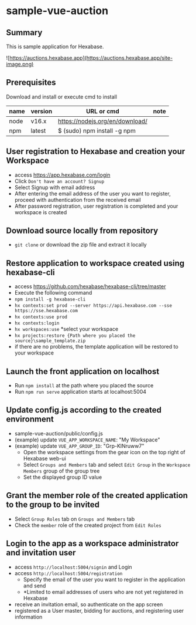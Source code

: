 # sample-vue-auction

## Summary
This is sample application for Hexabase.

![https://auctions.hexabase.app](https://auctions.hexabase.app/site-image.png) 

## Prerequisites 
Download and install or execute cmd to install

|name            |version     |URL or cmd | note
|:-----------|:-----------|-------------------------------------|--
|node        |v16.x       |https://nodejs.org/en/download/| 
|npm         |latest      |$ (sudo) npm install -g npm |

## User registration to Hexabase and creation your Workspace
- access https://app.hexabase.com/login
- Click `Don't have an account? Signup`
- Select Signup with email address
- After entering the email address of the user you want to register, proceed with authentication from the received email
- After password registration, user registration is completed and your workspace is created

## Download source locally from repository
- `git clone` or download the zip file and extract it locally

## Restore application to workspace created using hexabase-cli
- access https://github.com/hexabase/hexabase-cli/tree/master
- Execute the following command
- `npm install -g hexabase-cli`
- `hx contexts:set prod --server https://api.hexabase.com --sse https://sse.hexabase.com `
- `hx contexts:use prod`
- `hx contexts:login`
- `hx workspaces:use` *select your workspace
- `hx projects:restore {Path where you placed the source}\sample_template.zip`
- if there are no problems, the template application will be restored to your workspace

## Launch the front application on localhost
- Run `npm install` at the path where you placed the source
- Run `npm run serve` application starts at localhost:5004

## Update config.js according to the created environment
- sample-vue-auction/public/config.js
- (example) update `VUE_APP_WORKSPACE_NAME`: "My Workspace"
- (example) update `VUE_APP_GROUP_ID`: "Grp-KlNruww7"
  - Open the workspace settings from the gear icon on the top right of Hexabase web-ui
  - Select `Groups and Members` tab and select `Edit Group` in the `Workspace Members` group of the group tree
  - Set the displayed group ID value

## Grant the member role of the created application to the group to be invited
- Select `Group Roles` tab on `Groups and Members` tab
- Check the `member` role of the created project from `Edit Roles`

## Login to the app as a workspace administrator and invitation user
- access `http://localhost:5004/signin` and Login
- access `http://localhost:5004/registration`
  - Specify the email of the user you want to register in the application and send
  - *Limited to email addresses of users who are not yet registered in Hexabase
- receive an invitation email, so authenticate on the app screen
- registered as a User master, bidding for auctions, and registering user information
